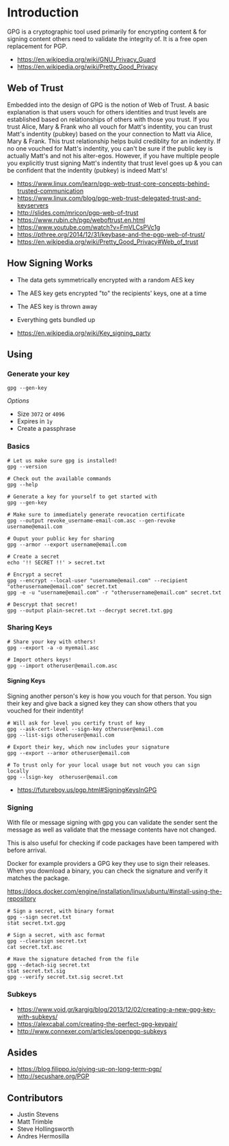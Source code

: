 # Introduction

GPG is a cryptographic tool used primarily for encrypting content & for signing content others 
need to validate the integrity of. It is a free open replacement for PGP.

- https://en.wikipedia.org/wiki/GNU_Privacy_Guard
- https://en.wikipedia.org/wiki/Pretty_Good_Privacy

## Web of Trust
Embedded into the design of GPG is the notion of Web of Trust. A basic explanation
is that users vouch for others identities and trust levels are established based on 
relationships of others with those you trust. If you trust Alice, Mary & Frank who all
vouch for Matt's indentity, you can trust Matt's indentity (pubkey) based on the your connection
to Matt via Alice, Mary & Frank. This trust relationship helps build crediblity for an
indentity. If no one vouched for Matt's indentity, you can't be sure if the public key
is actually Matt's and not his alter-egos. However, if you have multiple people you explicitly 
trust signing Matt's indentity that trust level goes up & you can be confident that the indentity (pubkey) is 
indeed Matt's!

- https://www.linux.com/learn/pgp-web-trust-core-concepts-behind-trusted-communication
- https://www.linux.com/blog/pgp-web-trust-delegated-trust-and-keyservers
- http://slides.com/mricon/pgp-web-of-trust
- https://www.rubin.ch/pgp/weboftrust.en.html
- https://www.youtube.com/watch?v=FmVLCsPVc1g
- https://pthree.org/2014/12/31/keybase-and-the-pgp-web-of-trust/
- https://en.wikipedia.org/wiki/Pretty_Good_Privacy#Web_of_trust

## How Signing Works
- The data gets symmetrically encrypted with a random AES key
- The AES key gets encrypted "to" the recipients' keys, one at a time
- The AES key is thrown away
- Everything gets bundled up

- https://en.wikipedia.org/wiki/Key_signing_party


## Using
### Generate your key
`gpg --gen-key`  

*Options*  

- Size `3072` or `4096`
- Expires in `1y`
- Create a passphrase

### Basics
```shell
# Let us make sure gpg is installed!
gpg --version

# Check out the available commands
gpg --help

# Generate a key for yourself to get started with
gpg --gen-key

# Make sure to immediately generate revocation certificate
gpg --output revoke_username-email-com.asc --gen-revoke username@email.com

# Ouput your public key for sharing
gpg --armor --export username@email.com

# Create a secret
echo '!! SECRET !!' > secret.txt

# Encrypt a secret
gpg --encrypt --local-user "username@email.com" --recipient "otherusername@email.com" secret.txt
gpg -e -u "username@email.com" -r "otherusername@email.com" secret.txt

# Descrypt that secret!
gpg --output plain-secret.txt --decrypt secret.txt.gpg
```


### Sharing Keys
```shell
# Share your key with others!
gpg --export -a -o myemail.asc

# Import others keys!
gpg --import otheruser@email.com.asc
```

#### Signing Keys
Signing another person's key is how you vouch for that person. You sign their key and give back 
a signed key they can show others that you vouched for their indentity!

```shell
# Will ask for level you certify trust of key
gpg --ask-cert-level --sign-key otheruser@email.com
gpg --list-sigs otheruser@email.com

# Export their key, which now includes your signature
gpg --export --armor otheruser@email.com

# To trust only for your local usage but not vouch you can sign locally
gpg --lsign-key  otheruser@email.com
```

- https://futureboy.us/pgp.html#SigningKeysInGPG


### Signing
With file or message signing with gpg you can validate the sender
sent the message as well as validate that the message contents have
not changed.

This is also useful for checking if code packages have been tampered with
before arrival.

Docker for example providers a GPG key they use to sign their releases. When you download
a binary, you can check the signature and verify it matches the package.

https://docs.docker.com/engine/installation/linux/ubuntu/#install-using-the-repository

```shell
# Sign a secret, with binary format
gpg --sign secret.txt
stat secret.txt.gpg

# Sign a secret, with asc format
gpg --clearsign secret.txt
cat secret.txt.asc

# Have the signature detached from the file
gpg --detach-sig secret.txt
stat secret.txt.sig
gpg --verify secret.txt.sig secret.txt
```

### Subkeys
- https://www.void.gr/kargig/blog/2013/12/02/creating-a-new-gpg-key-with-subkeys/
- https://alexcabal.com/creating-the-perfect-gpg-keypair/
- http://www.connexer.com/articles/openpgp-subkeys


## Asides
- https://blog.filippo.io/giving-up-on-long-term-pgp/
- http://secushare.org/PGP

## Contributors
- Justin Stevens
- Matt Trimble
- Steve Hollingsworth
- Andres Hermosilla
